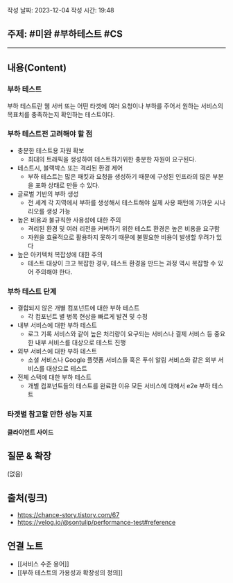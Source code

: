 작성 날짜: 2023-12-04
작성 시간: 19:48

## 주제: #미완 #부하테스트 #CS 

----
## 내용(Content)

### 부하 테스트
부하 테스트란 웹 서버 또는 어떤 타겟에 여러 요청이나 부하를 주어서 원하는 서비스의 목표치를 충족하는지 확인하는 테스트이다.


### 부하 테스트전 고려해야 할 점
- 충분한 테스트용 자원 확보
	- 최대의 트래픽을 생성하여 테스트하기위한 충분한 자원이 요구된다.
- 테스트시, 블랙박스 또는 격리된 환경 제어
	- 부하 테스트는 많은 패킷과 요청을 생성하기 때문에 구성된 인프라의 많은 부분을 포화 상태로 만들 수 있다.
- 글로벌 기반의 부하 생성
	- 전 세계 각 지역에서 부하를 생성해서 테스트해야 실제 사용 패턴에 가까운 시나리오를 생성 가능
- 높은 비용과 불규칙한 사용성에 대한 주의
	- 격리된 환경 및 여러 리전을 커버하기 위한 테스트 환경은 높은 비용을 요구함
	- 자원을 효율적으로 활용하지 못하기 때문에 불필요한 비용이 발생할 우려가 있다
- 높은 아키텍처 복잡성에 대한 주의
	- 테스트 대상이 크고 복잡한 경우, 테스트 환경을 만드는 과정 역시 복잡할 수 있어 주의해야 한다.

### 부하 테스트 단계
- 결합되지 않은 개별 컴포넌트에 대한 부하 테스트
	- 각 컴포넌트 별 병목 현상을 빠르게 발견 및 수정
- 내부 서비스에 대한 부하 테스트
	- 로그 기록 서비스와 같이 높은 처리량이 요구되는 서비스나 결제 서비스 등 중요한 내부 서비스를 대상으로 테스트 진행
- 외부 서비스에 대한 부하 테스트
	- 소셜 서비스나 Google 플랫폼 서비스들 혹은 푸쉬 알림 서비스와 같은 외부 서비스를 대상으로 테스트
- 전체 스택에 대한 부하 테스트
	- 개별 컴포넌트들의 테스트를 완료한 이유 모든 서비스에 대해서 e2e 부하 테스트


### 타겟별 참고할 만한 성능 지표

#### 클라이언트 사이드
## 질문 & 확장

(없음)

## 출처(링크)
- https://chance-story.tistory.com/67
- https://velog.io/@sontulip/performance-test#reference
## 연결 노트
- [[서비스 수준 용어]]
- [[부하 테스트의 가용성과 확장성의 정의]]









